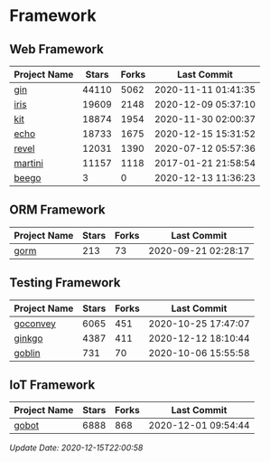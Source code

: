 # Framework

## Web Framework
| Project Name | Stars | Forks | Last Commit |
| ------------ | ----- | ----- | ----------- |
| [gin](https://github.com/gin-gonic/gin) | 44110 | 5062 | 2020-11-11 01:41:35 |
| [iris](https://github.com/kataras/iris) | 19609 | 2148 | 2020-12-09 05:37:10 |
| [kit](https://github.com/go-kit/kit) | 18874 | 1954 | 2020-11-30 02:00:37 |
| [echo](https://github.com/labstack/echo) | 18733 | 1675 | 2020-12-15 15:31:52 |
| [revel](https://github.com/revel/revel) | 12031 | 1390 | 2020-07-12 05:57:36 |
| [martini](https://github.com/go-martini/martini) | 11157 | 1118 | 2017-01-21 21:58:54 |
| [beego](https://github.com/astaxie/beego) | 3 | 0 | 2020-12-13 11:36:23 |

## ORM Framework
| Project Name | Stars | Forks | Last Commit |
| ------------ | ----- | ----- | ----------- |
| [gorm](https://github.com/jinzhu/gorm) | 213 | 73 | 2020-09-21 02:28:17 |

## Testing Framework
| Project Name | Stars | Forks | Last Commit |
| ------------ | ----- | ----- | ----------- |
| [goconvey](https://github.com/smartystreets/goconvey) | 6065 | 451 | 2020-10-25 17:47:07 |
| [ginkgo](https://github.com/onsi/ginkgo) | 4387 | 411 | 2020-12-12 18:10:44 |
| [goblin](https://github.com/franela/goblin) | 731 | 70 | 2020-10-06 15:55:58 |

## IoT Framework
| Project Name | Stars | Forks | Last Commit |
| ------------ | ----- | ----- | ----------- |
| [gobot](https://github.com/hybridgroup/gobot) | 6888 | 868 | 2020-12-01 09:54:44 |

*Update Date: 2020-12-15T22:00:58*